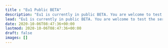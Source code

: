 ```yaml
---
title : "Eu1 Public BETA"
description: "Eu1 is currently in public BETA. You are welcome to test the service but do not use in production. At the moment not only the service is going to be slower (no anycast yet) but most importantly we can not guarantee uptime as we at the moment still use our dev infrastructure."
lead: "Eu1 is currently in public BETA. You are welcome to test the service but do not use in production. At the moment not only the service is going to be slower (no anycast yet) but most importantly we can not guarantee uptime as we at the moment still use our dev infrastructure."
date: 2020-10-06T08:47:36+00:00
lastmod: 2020-10-06T08:47:36+00:00
draft: false
images: []
---
```


